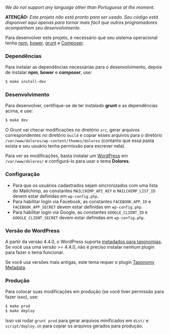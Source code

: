 *We do not support any language other than Portuguese at the moment.*

**ATENÇÃO:** *Este projeto _não está pronto_ para ser usado. Seu código está disponível aqui apenas para tornar mais fácil que outros programadores acompanhem seu desenvolvimento.*

Para desenvolver este projeto, é necessário que seu sistema operacional tenha [npm](http://npmjs.com), [bower](http://bower.io), [grunt](http://gruntjs.com) e [Composer](https://getcomposer.org/).

### Dependências ###

Para instalar as dependências necessárias para o desenvolvimento, depois de instalar **npm**, **bower** e **composer**, use:

```sh
$ make install-dev
```

### Desenvolvimento ###

Para desenvolver, certifique-se de ter instalado **grunt** e as dependências acima, e use:

```sh
$ make dev
```

O Grunt vai checar modificações no diretório `src`, gerar arquivos correspondentes no diretório `build` e copiar esses arquivos para o diretório `/var/www/dolores/wp-content/themes/dolores` (contanto que essa pasta exista e seu usuário tenha permissão para escrever nela).

Para ver as modificações, basta instalar um [WordPress](http://wordpress.org/) em `/var/www/dolores/` e configurá-lo para usar o tema **Dolores**.

### Configuração ###

- Para que os usuários cadastrados sejam sincronizados com uma lista do Mailchimp, as constantes `MAILCHIMP_API_KEY` e `MAILCHIMP_LIST_ID` devem estar definidas em `wp-config.php`.
- Para habilitar login via Facebook, as constantes `FACEBOOK_APP_ID` e `FACEBOOK_APP_SECRET` devem estar definidas em `wp-config.php`.
- Para habilitar login via Google, as constantes `GOOGLE_CLIENT_ID` e `GOOGLE_CLIENT_SECRET` devem estar definidas em `wp-config.php`.

### Versão do WordPress ###

A partir da versão 4.4.0, o WordPress suporta [metadados para taxonomias](https://core.trac.wordpress.org/ticket/10142). Se você usa uma versão >= 4.4.0, não é preciso instalar nenhum plugin para fazer o tema funcionar.

Se você usa versões mais antigas, este tema requer o plugin [Taxonomy Metadata](https://wordpress.org/plugins/taxonomy-metadata/).

### Produção ###

Para colocar suas modificações em produção (se você tiver permissão para fazer isso), use:

```sh
$ make prod
$ make deploy
```

Isso vai rodar `grunt prod` para gerar arquivos minificados em `dist/` e `script/deploy.sh` para copiar os arquivos gerados para produção.
